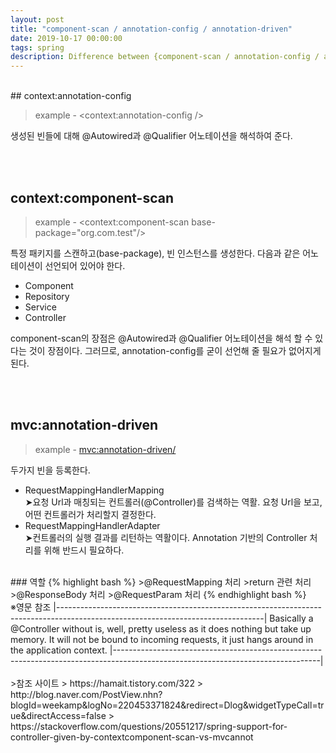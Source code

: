 ```yaml
---
layout: post
title: "component-scan / annotation-config / annotation-driven"
date: 2019-10-17 00:00:00
tags: spring
description: Difference between {component-scan / annotation-config / annotation-driven}
---
```

</br>
## context:annotation-config

>example - <context:annotation-config />

생성된 빈들에 대해 @Autowired과 @Qualifier 어노테이션을 해석하여 준다.

</br></br>
## context:component-scan

>example - <context:component-scan base-package="org.com.test"/>

특정 패키지를 스캔하고(base-package), 빈 인스턴스를 생성한다. 다음과 같은 어노테이션이 선언되어 있어야 한다.
 - Component
 - Repository
 - Service
 - Controller
 
 component-scan의 장점은 @Autowired과 @Qualifier 어노테이션을 해석 할 수 있다는 것이 장점이다.
 그러므로, annotation-config를 굳이 선언해 줄 필요가 없어지게 된다. 
 
 </br></br>
## mvc:annotation-driven

>example - <mvc:annotation-driven/>

두가지 빈을 등록한다.
 - RequestMappingHandlerMapping</br>
	➤요청 Url과 매칭되는 컨트롤러(@Controller)를 검색하는 역활. 
	  요청 Url을 보고, 어떤 컨트롤러가 처리할지 결정한다.
 - RequestMappingHandlerAdapter</br>
	➤컨트롤러의 실행 결과를 리턴하는 역활이다. 
	  Annotation 기반의 Controller 처리를 위해 반드시 필요하다.
</br>
### 역할
{% highlight bash %}
>@RequestMapping 처리
>return 관련 처리
>@ResponseBody 처리
>@RequestParam 처리
{% endhighlight bash %}
</br>
※영문 참조
|---------------------------------------------------------------------------------------------------------------------------------|
	Basically a @Controller without <mvc:annotation-driven /> is, well, pretty useless as it does nothing but take up memory. 
	It will not be bound to incoming requests, it just hangs around in the application context.
|---------------------------------------------------------------------------------------------------------------------------------|
</br></br>
>참조 사이트
> https://hamait.tistory.com/322
> http://blog.naver.com/PostView.nhn?blogId=weekamp&logNo=220453371824&redirect=Dlog&widgetTypeCall=true&directAccess=false
> https://stackoverflow.com/questions/20551217/spring-support-for-controller-given-by-contextcomponent-scan-vs-mvcannot
